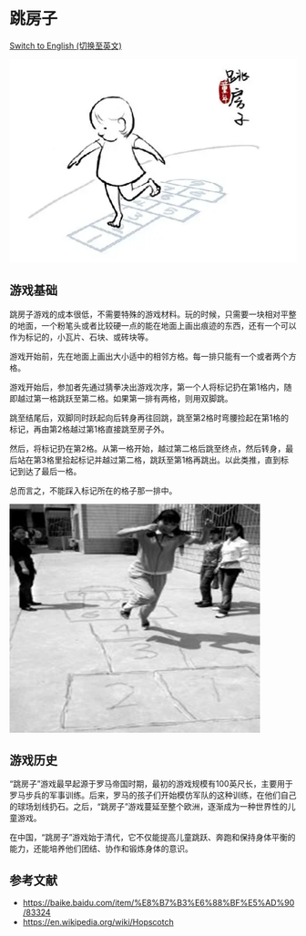 # 跳房子

[Switch to English (切换至英文)](../../English/Games/Hopscotch.md)

![center | 500](../../_Images/simple%20hopscotch.png)

## 游戏基础

跳房子游戏的成本很低，不需要特殊的游戏材料。玩的时候，只需要一块相对平整的地面，一个粉笔头或者比较硬一点的能在地面上画出痕迹的东西，还有一个可以作为标记的，小瓦片、石块、或砖块等。

游戏开始前，先在地面上画出大小适中的相邻方格。每一排只能有一个或者两个方格。

游戏开始后，参加者先通过猜拳决出游戏次序，第一个人将标记扔在第1格内，随即越过第一格跳跃至第二格。如果第一排有两格，则用双脚跳。

跳至结尾后，双脚同时跃起向后转身再往回跳，跳至第2格时弯腰捡起在第1格的标记，再由第2格越过第1格直接跳至房子外。

然后，将标记扔在第2格。从第一格开始，越过第二格后跳至终点，然后转身，最后站在第3格里拾起标记并越过第二格，跳跃至第1格再跳出。以此类推，直到标记到达了最后一格。

总而言之，不能踩入标记所在的格子那一排中。

![center | 500](../../_Images/real%20person%20hopscotch.png)

## 游戏历史

“跳房子”游戏最早起源于罗马帝国时期，最初的游戏规模有100英尺长，主要用于罗马步兵的军事训练。后来，罗马的孩子们开始模仿军队的这种训练，在他们自己的球场划线扔石。之后，“跳房子”游戏蔓延至整个欧洲，逐渐成为一种世界性的儿童游戏。

在中国，“跳房子”游戏始于清代，它不仅能提高儿童跳跃、奔跑和保持身体平衡的能力，还能培养他们团结、协作和锻炼身体的意识。

## 参考文献

- https://baike.baidu.com/item/%E8%B7%B3%E6%88%BF%E5%AD%90/83324
- https://en.wikipedia.org/wiki/Hopscotch